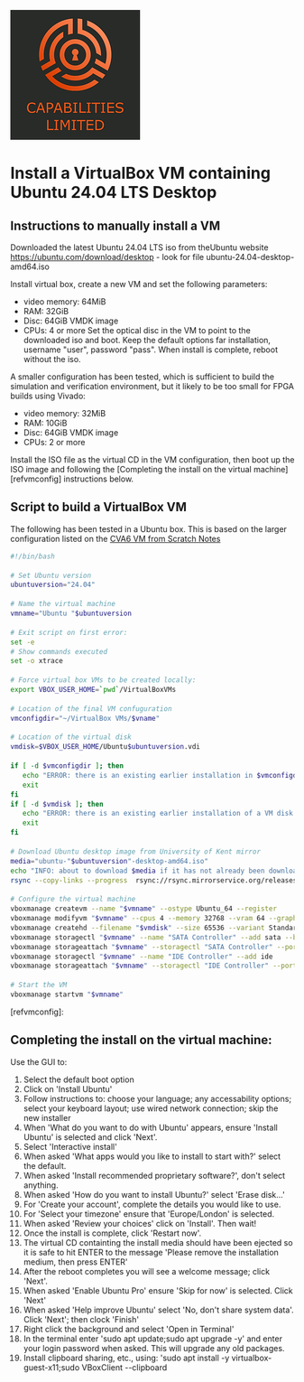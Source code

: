![Cap Ltd Logo](./img/CapLtdLogo.png)

# Install a VirtualBox VM containing Ubuntu 24.04 LTS Desktop

## Instructions to manually install a VM

Downloaded the latest Ubuntu 24.04 LTS iso from theUbuntu website
https://ubuntu.com/download/desktop - look for file ubuntu-24.04-desktop-amd64.iso

Install virtual box, create a new VM and set the following parameters:
 - video memory: 64MiB
 - RAM:  32GiB
 - Disc: 64GiB VMDK image
 - CPUs: 4 or more
Set the optical disc in the VM to point to the downloaded iso and boot. Keep the
default options far installation, username "user", password "pass". When install
is complete, reboot without the iso.

A smaller configuration has been tested, which is sufficient to build the simulation and verification environment, but it likely to be too small for FPGA builds using Vivado:
 - video memory: 32MiB
 - RAM:  10GiB
 - Disc: 64GiB VMDK image
 - CPUs: 2 or more

Install the ISO file as the virtual CD in the VM configuration, then boot up the ISO image and following the [Completing the install on the virtual machine][refvmconfig] instructions below.

## Script to build a VirtualBox VM

The following has been tested in a Ubuntu box. This is based on the larger configuration listed on the [CVA6 VM from Scratch Notes](cva6-vm-from-scratch-notes.md)

```bash
#!/bin/bash

# Set Ubuntu version
ubuntuversion="24.04"

# Name the virtual machine
vmname="Ubuntu "$ubuntuversion

# Exit script on first error:
set -e
# Show commands executed
set -o xtrace

# Force virtual box VMs to be created locally:
export VBOX_USER_HOME=`pwd`/VirtualBoxVMs

# Location of the final VM confuguration
vmconfigdir="~/VirtualBox VMs/$vname"

# Location of the virtual disk
vmdisk=$VBOX_USER_HOME/Ubuntu$ubuntuversion.vdi

if [ -d $vmconfigdir ]; then
   echo "ERROR: there is an existing earlier installation in $vmconfigdir. Delete before rerunning this script."
   exit
fi
if [ -d $vmdisk ]; then
   echo "ERROR: there is an existing earlier installation of a VM disk in "$vmdisk". Remove files in directory "$VBOX_USER_HOME" before reruning this script."
   exit
fi
   
# Download Ubuntu desktop image from University of Kent mirror
media="ubuntu-"$ubuntuversion"-desktop-amd64.iso"
echo "INFO: about to download $media if it has not already been downloaded"
rsync --copy-links --progress  rsync://rsync.mirrorservice.org/releases.ubuntu.com/$ubuntuversion/$media .

# Configure the virtual machine
vboxmanage createvm --name "$vmname" --ostype Ubuntu_64 --register
vboxmanage modifyvm "$vmname" --cpus 4 --memory 32768 --vram 64 --graphicscontroller vmsvga --usbohci on --mouse usbtablet --clipboard-mode=bidirectional
vboxmanage createhd --filename "$vmdisk" --size 65536 --variant Standard
vboxmanage storagectl "$vmname" --name "SATA Controller" --add sata --bootable on
vboxmanage storageattach "$vmname" --storagectl "SATA Controller" --port 0 --device 0 --type hdd --medium "$vmdisk"
vboxmanage storagectl "$vmname" --name "IDE Controller" --add ide
vboxmanage storageattach "$vmname" --storagectl "IDE Controller" --port 0 --device 0 --type dvddrive --medium "$media"

# Start the VM
vboxmanage startvm "$vmname"
```

[refvmconfig]:
## Completing the install on the virtual machine:

Use the GUI to:
1. Select the default boot option  
2. Click on 'Install Ubuntu'
3. Follow instructions to: choose your language; any accessability options; select your keyboard layout; use wired network connection; skip the new installer
4. When 'What do you want to do with Ubuntu' appears, ensure 'Install Ubuntu' is selected and click 'Next'.
5. Select 'Interactive install'
6. When asked 'What apps would you like to install to start with?' select the default.
7. When asked 'Install recommended proprietary software?', don't select anything.
8. When asked 'How do you want to install Ubuntu?' select 'Erase disk...'
9. For 'Create your account', complete the details you would like to use.
10. For 'Select your timezone' ensure that 'Europe/London' is selected.
11. When asked 'Review your choices' click on 'Install'.  Then wait!
12. Once the install is complete, click 'Restart now'.
13. The virtual CD containting the install media should have been ejected so it is safe to hit ENTER to the message 'Please remove the installation medium, then press ENTER'
14. After the reboot completes you will see a welcome message; click 'Next'.
15. When asked 'Enable Ubuntu Pro' ensure 'Skip for now' is selected. Click 'Next'
16. When asked 'Help improve Ubuntu' select 'No, don't share system data'. Click 'Next'; then clock 'Finish'
17. Right click the background and select 'Open in Terminal'
18. In the terminal enter 'sudo apt update;sudo apt upgrade -y' and enter your login password when asked.  This will upgrade any old packages.
19. Install clipboard sharing, etc., using: 'sudo apt install -y virtualbox-guest-x11;sudo VBoxClient --clipboard




